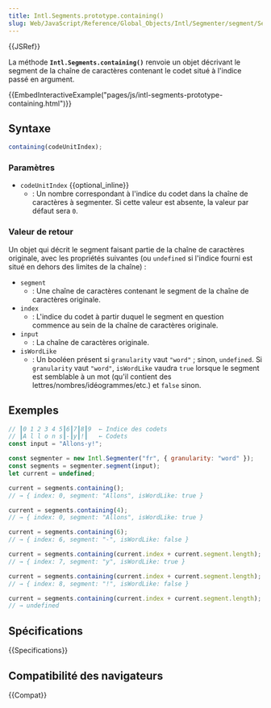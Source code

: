 ```yaml
---
title: Intl.Segments.prototype.containing()
slug: Web/JavaScript/Reference/Global_Objects/Intl/Segmenter/segment/Segments/containing
---
```


{{JSRef}}

La méthode **`Intl.Segments.containing()`** renvoie un objet décrivant le segment de la chaîne de caractères contenant le codet situé à l'indice passé en argument.

{{EmbedInteractiveExample("pages/js/intl-segments-prototype-containing.html")}}

## Syntaxe

```js
containing(codeUnitIndex);
```

### Paramètres

- `codeUnitIndex` {{optional_inline}}
  - : Un nombre correspondant à l'indice du codet dans la chaîne de caractères à segmenter. Si cette valeur est absente, la valeur par défaut sera `0`.

### Valeur de retour

Un objet qui décrit le segment faisant partie de la chaîne de caractères originale, avec les propriétés suivantes (ou `undefined` si l'indice fourni est situé en dehors des limites de la chaîne)&nbsp;:

- `segment`
  - : Une chaîne de caractères contenant le segment de la chaîne de caractères originale.
- `index`
  - : L'indice du codet à partir duquel le segment en question commence au sein de la chaîne de caractères originale.
- `input`
  - : La chaîne de caractères originale.
- `isWordLike`
  - : Un booléen présent si `granularity` vaut `"word"`&nbsp;; sinon, `undefined`. Si `granularity` vaut `"word"`, `isWordLike` vaudra `true` lorsque le segment est semblable à un mot (qu'il contient des lettres/nombres/idéogrammes/etc.) et `false` sinon.

## Exemples

```js
// ┃0 1 2 3 4 5┃6┃7┃8┃9  ← Indice des codets
// ┃A l l o n s┃-┃y┃!┃   ← Codets
const input = "Allons-y!";

const segmenter = new Intl.Segmenter("fr", { granularity: "word" });
const segments = segmenter.segment(input);
let current = undefined;

current = segments.containing();
// → { index: 0, segment: "Allons", isWordLike: true }

current = segments.containing(4);
// → { index: 0, segment: "Allons", isWordLike: true }

current = segments.containing(6);
// → { index: 6, segment: "-", isWordLike: false }

current = segments.containing(current.index + current.segment.length);
// → { index: 7, segment: "y", isWordLike: true }

current = segments.containing(current.index + current.segment.length);
// → { index: 8, segment: "!", isWordLike: false }

current = segments.containing(current.index + current.segment.length);
// → undefined
```

## Spécifications

{{Specifications}}

## Compatibilité des navigateurs

{{Compat}}

